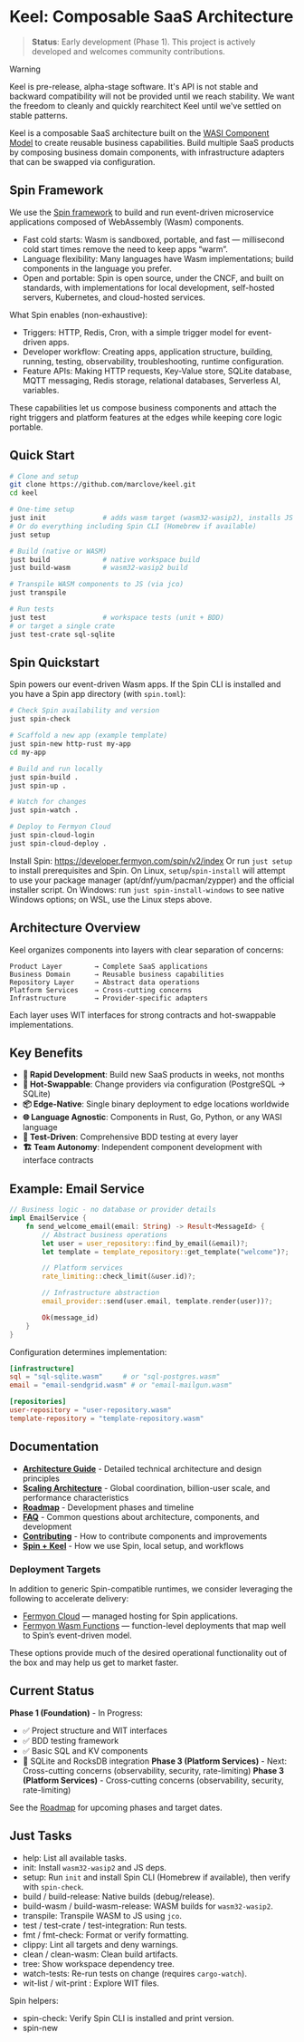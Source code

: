 # Keel: Composable SaaS Architecture

> **Status**: Early development (Phase 1). This project is actively developed and welcomes community contributions.

> [!WARNING]
> Keel is pre-release, alpha-stage software. It's API is not stable and backward compatibility will not be
> provided until we reach stability. We want the freedom to cleanly and quickly rearchitect Keel until we've settled
> on stable patterns.

Keel is a composable SaaS architecture built on the [WASI Component Model](https://component-model.bytecodealliance.org/) to create reusable business capabilities. Build multiple SaaS products by composing business domain components, with infrastructure adapters that can be swapped via configuration.

## Spin Framework

We use the [Spin framework](https://spinframework.dev) to build and run event-driven microservice applications composed of WebAssembly (Wasm) components.

- Fast cold starts: Wasm is sandboxed, portable, and fast — millisecond cold start times remove the need to keep apps “warm”.
- Language flexibility: Many languages have Wasm implementations; build components in the language you prefer.
- Open and portable: Spin is open source, under the CNCF, and built on standards, with implementations for local development, self-hosted servers, Kubernetes, and cloud-hosted services.

What Spin enables (non-exhaustive):
- Triggers: HTTP, Redis, Cron, with a simple trigger model for event-driven apps.
- Developer workflow: Creating apps, application structure, building, running, testing, observability, troubleshooting, runtime configuration.
- Feature APIs: Making HTTP requests, Key-Value store, SQLite database, MQTT messaging, Redis storage, relational databases, Serverless AI, variables.

These capabilities let us compose business components and attach the right triggers and platform features at the edges while keeping core logic portable.

## Quick Start

```bash
# Clone and setup
git clone https://github.com/marclove/keel.git
cd keel

# One-time setup
just init              # adds wasm target (wasm32-wasip2), installs JS deps
# Or do everything including Spin CLI (Homebrew if available)
just setup

# Build (native or WASM)
just build             # native workspace build
just build-wasm        # wasm32-wasip2 build

# Transpile WASM components to JS (via jco)
just transpile

# Run tests
just test              # workspace tests (unit + BDD)
# or target a single crate
just test-crate sql-sqlite
```

## Spin Quickstart

Spin powers our event-driven Wasm apps. If the Spin CLI is installed and you have a Spin app directory (with `spin.toml`):

```bash
# Check Spin availability and version
just spin-check

# Scaffold a new app (example template)
just spin-new http-rust my-app
cd my-app

# Build and run locally
just spin-build .
just spin-up .

# Watch for changes
just spin-watch .

# Deploy to Fermyon Cloud
just spin-cloud-login
just spin-cloud-deploy .
```

Install Spin: https://developer.fermyon.com/spin/v2/index
Or run `just setup` to install prerequisites and Spin. On Linux, `setup`/`spin-install` will attempt to use your package manager (apt/dnf/yum/pacman/zypper) and the official installer script.
On Windows: run `just spin-install-windows` to see native Windows options; on WSL, use the Linux steps above.

## Architecture Overview

Keel organizes components into layers with clear separation of concerns:

```
Product Layer        → Complete SaaS applications
Business Domain      → Reusable business capabilities
Repository Layer     → Abstract data operations
Platform Services    → Cross-cutting concerns
Infrastructure       → Provider-specific adapters
```

Each layer uses WIT interfaces for strong contracts and hot-swappable implementations.

## Key Benefits

- **🚀 Rapid Development**: Build new SaaS products in weeks, not months
- **🔄 Hot-Swappable**: Change providers via configuration (PostgreSQL → SQLite)
- **📦 Edge-Native**: Single binary deployment to edge locations worldwide
- **🌐 Language Agnostic**: Components in Rust, Go, Python, or any WASI language
- **🧪 Test-Driven**: Comprehensive BDD testing at every layer
- **🏗️ Team Autonomy**: Independent component development with interface contracts

## Example: Email Service

```rust
// Business logic - no database or provider details
impl EmailService {
    fn send_welcome_email(email: String) -> Result<MessageId> {
        // Abstract business operations
        let user = user_repository::find_by_email(&email)?;
        let template = template_repository::get_template("welcome")?;

        // Platform services
        rate_limiting::check_limit(&user.id)?;

        // Infrastructure abstraction
        email_provider::send(user.email, template.render(user))?;

        Ok(message_id)
    }
}
```

Configuration determines implementation:
```toml
[infrastructure]
sql = "sql-sqlite.wasm"     # or "sql-postgres.wasm"
email = "email-sendgrid.wasm" # or "email-mailgun.wasm"

[repositories]
user-repository = "user-repository.wasm"
template-repository = "template-repository.wasm"
```

## Documentation

- **[Architecture Guide](ARCHITECTURE.md)** - Detailed technical architecture and design principles
- **[Scaling Architecture](SCALING.md)** - Global coordination, billion-user scale, and performance characteristics
- **[Roadmap](ROADMAP.md)** - Development phases and timeline
- **[FAQ](FAQ.md)** - Common questions about architecture, components, and development
- **[Contributing](CONTRIBUTING.md)** - How to contribute components and improvements
- **[Spin + Keel](SPIN.md)** - How we use Spin, local setup, and workflows

### Deployment Targets

In addition to generic Spin-compatible runtimes, we consider leveraging the following to accelerate delivery:
- [Fermyon Cloud](https://developer.fermyon.com/cloud/index) — managed hosting for Spin applications.
- [Fermyon Wasm Functions](https://developer.fermyon.com/wasm-functions/index) — function-level deployments that map well to Spin’s event-driven model.

These options provide much of the desired operational functionality out of the box and may help us get to market faster.

## Current Status

**Phase 1 (Foundation)** - In Progress:
- ✅ Project structure and WIT interfaces
- ✅ BDD testing framework
- ✅ Basic SQL and KV components
- 🚧 SQLite and RocksDB integration
**Phase 3 (Platform Services)** - Next: Cross-cutting concerns (observability, security, rate-limiting)
**Phase 3 (Platform Services)** - Cross-cutting concerns (observability, security, rate-limiting)

See the [Roadmap](ROADMAP.md) for upcoming phases and target dates.

## Just Tasks

- help: List all available tasks.
- init: Install `wasm32-wasip2` and JS deps.
- setup: Run `init` and install Spin CLI (Homebrew if available), then verify with `spin-check`.
- build / build-release: Native builds (debug/release).
- build-wasm / build-wasm-release: WASM builds for `wasm32-wasip2`.
- transpile: Transpile WASM to JS using `jco`.
- test / test-crate <name> / test-integration: Run tests.
- fmt / fmt-check: Format or verify formatting.
- clippy: Lint all targets and deny warnings.
- clean / clean-wasm: Clean build artifacts.
- tree: Show workspace dependency tree.
- watch-tests: Re-run tests on change (requires `cargo-watch`).
- wit-list / wit-print <name>: Explore WIT files.

Spin helpers:
- spin-check: Verify Spin CLI is installed and print version.
- spin-new <template> <name>: Scaffold a new Spin app from a template.
- spin-build [dir='.']: Build a Spin app in a directory.
- spin-up [dir='.']: Run a Spin app locally.
- spin-watch [dir='.']: Watch a Spin app for changes.
- spin-cloud-login: Authenticate with Fermyon Cloud.
- spin-cloud-deploy [dir='.']: Deploy a Spin app to Fermyon Cloud.

## Community

- **GitHub Issues**: [Report bugs, request features, ask questions](https://github.com/marclove/keel/issues)
- **Architecture Discussions**: Use the `architecture` label for design discussions
- **Component Proposals**: Suggest new business domain components

## License

[MIT License](./LICENSE) - See license file for details.
